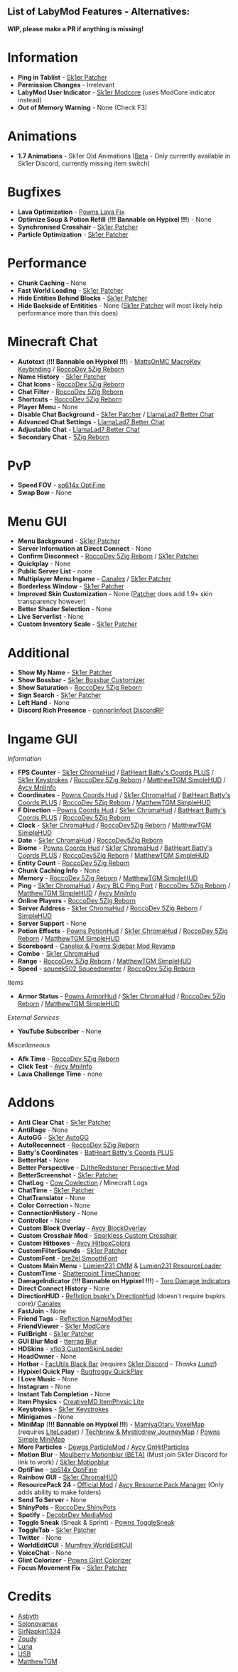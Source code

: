 
## List of LabyMod Features - Alternatives:
**WIP, please make a PR if anything is missing!**

# Information
- **Ping in Tablist** - [Sk1er Patcher](https://sk1er.club/mods/patcher)
- **Permission Changes** - Irrelevant
- **LabyMod User Indicator** - [Sk1er Modcore](https://sk1er.club/mods/modcore) (uses ModCore indicator instead)
- **Out of Memory Warning** - None (Check F3)

# Animations
- **1.7 Animations** - Sk1er Old Animations ([Beta](https://sk1er.club/beta) - Only currently available in Sk1er Discord, currently missing item switch)

# Bugfixes
- **Lava Optimization** - [Powns Lava Fix](https://download.powns.dev/lavafix189)
- **Optimize Soup & Potion Refill** (**!!! Bannable on Hypixel !!!**) - None
- **Synchronised Crosshair** - [Sk1er Patcher](https://sk1er.club/mods/patcher)
- **Particle Optimization** - [Sk1er Patcher](https://sk1er.club/mods/patcher)

# Performance
- **Chunk Caching -** None
- **Fast World Loading** - [Sk1er Patcher](https://sk1er.club/mods/patcher)
- **Hide Entities Behind Blocks** - [Sk1er Patcher](https://sk1er.club/mods/patcher)
- **Hide Backside of Entitities** - None ([Sk1er Patcher](https://sk1er.club/mods/patcher) will most likely help performance more than this does)

# Minecraft Chat
- **Autotext** (**!!! Bannable on Hypixel !!!**) - [MattsOnMC MacroKey Keybinding](https://www.curseforge.com/minecraft/mc-mods/macrokey-keybinding/files/2659839) / [RoccoDev 5Zig Reborn](https://5zigreborn.eu/)
- **Name History** - [Sk1er Patcher](https://sk1er.club/mods/patcher)
- **Chat Icons** - [RoccoDev 5Zig Reborn](https://5zigreborn.eu/)
- **Chat Filter** - [RoccoDev 5Zig Reborn](https://5zigreborn.eu/)
- **Shortcuts** - [RoccoDev 5Zig Reborn](https://5zigreborn.eu/)
- **Player Menu** - None
- **Disable Chat Background** - [Sk1er Patcher](https://sk1er.club/mods/patcher) / [LlamaLad7 Better Chat](https://www.curseforge.com/minecraft/mc-mods/better-chat/files/3048404)
- **Advanced Chat Settings** - [LlamaLad7 Better Chat](https://www.curseforge.com/minecraft/mc-mods/better-chat/files/3048404)
- **Adjustable Chat** - [LlamaLad7 Better Chat](https://www.curseforge.com/minecraft/mc-mods/better-chat/files/3048404)
- **Secondary Chat** - [5Zig Reborn](https://5zigreborn.eu/)

# PvP
- **Speed FOV** - [sp614x OptiFine](https://optifine.net/adloadx?f=OptiFine_1.8.9_HD_U_M5.jar)
- **Swap Bow** - None

# Menu GUI
- **Menu Background** - [Sk1er Patcher](https://sk1er.club/mods/patcher)
- **Server Information at Direct Connect** - None
- **Confirm Disconnect** - [RoccoDev 5Zig Reborn](https://5zigreborn.eu/) / [Sk1er Patcher](https://sk1er.club/mods/patcher)
- **Quickplay** - None
- **Public Server List** - none
- **Multiplayer Menu Ingame** - [Canalex](https://www.youtube.com/watch?v=04EangMQd7I) / [Sk1er Patcher](https://sk1er.club/mods/patcher)
- **Borderless Window** - [Sk1er Patcher](https://sk1er.club/mods/patcher)
- **Improved Skin Customization** - None ([Patcher](https://sk1er.club/mods/patcher) does add 1.9+ skin transparency however)
- **Better Shader Selection** - None
- **Live Serverlist** - None
- **Custom Inventory Scale** - [Sk1er Patcher](https://sk1er.club/mods/patcher)

# Additional
- **Show My Name** - [Sk1er Patcher](https://sk1er.club/mods/patcher)
- **Show Bossbar** - [Sk1er Bossbar Customizer](https://sk1er.club/mods/bossbar_customizer)
- **Show Saturation** - [RoccoDev 5Zig Reborn](https://5zigreborn.eu/)
- **Sign Search** - [Sk1er Patcher](https://sk1er.club/mods/patcher)
- **Left Hand** - None
- **Discord Rich Presence** - [connorlinfoot DiscordRP](https://hypixel.net/threads/forge-1-8-9-discordrp-rich-presence-for-minecraft-hypixel.1573606/)

# Ingame GUI 

_Information_
- **FPS Counter** - [Sk1er ChromaHud](https://sk1er.club/mods/ChromaHUD) / [BatHeart Batty's Coords PLUS](https://www.curseforge.com/minecraft/mc-mods/batty-ui/files/2272073) / [Sk1er Keystrokes](https://sk1er.club/mods/keystrokesmod) / [RoccoDev 5Zig Reborn](https://5zigreborn.eu/) / [MatthewTGM SimpleHUD](https://github.com/TGMDevelopment/SimpleHUD-Forge)  / [Aycy MniInfo](https://www.youtube.com/watch?v=9OwPMxBzQog)
- **Coordinates** - [Powns Coords Hud](https://download.powns.dev/coordsmod189) / [Sk1er ChromaHud](https://sk1er.club/mods/ChromaHUD) / [BatHeart Batty's Coords PLUS](https://www.curseforge.com/minecraft/mc-mods/batty-ui/files/2272073) / [RoccoDev 5Zig Reborn](https://5zigreborn.eu/) / [MatthewTGM SimpleHUD](https://github.com/TGMDevelopment/SimpleHUD-Forge)
- **F Direction** - [Powns Coords Hud](https://download.powns.dev/coordsmod189) / [Sk1er ChromaHud](https://sk1er.club/mods/ChromaHUD) / [BatHeart Batty's Coords PLUS](https://www.curseforge.com/minecraft/mc-mods/batty-ui/files/2272073) / [RoccoDev 5Zig Reborn](https://5zigreborn.eu/)
- **Clock** - [Sk1er ChromaHud](https://sk1er.club/mods/ChromaHUD) / [RoccoDev5Zig Reborn](https://5zigreborn.eu/) / [MatthewTGM SimpleHUD](https://github.com/TGMDevelopment/SimpleHUD-Forge)
- **Date** - [Sk1er ChromaHud](https://sk1er.club/mods/ChromaHUD) / [RoccoDev5Zig Reborn](https://5zigreborn.eu/)
- **Biome** - [Powns Coords Hud](https://download.powns.dev/coordsmod189) / [Sk1er ChromaHud](https://sk1er.club/mods/ChromaHUD) / [BatHeart Batty's Coords PLUS](https://www.curseforge.com/minecraft/mc-mods/batty-ui/files/2272073) / [RoccoDev5Zig Reborn](https://5zigreborn.eu/) / [MatthewTGM SimpleHUD](https://github.com/TGMDevelopment/SimpleHUD-Forge)
- **Entity Count** - [RoccoDev 5Zig Reborn](https://5zigreborn.eu/)
- **Chunk Caching Info** - None
- **Memory** - [RoccoDev 5Zig Reborn](https://5zigreborn.eu/) / [MatthewTGM SimpleHUD](https://github.com/TGMDevelopment/SimpleHUD-Forge)
- **Ping** - [Sk1er ChromaHud](https://sk1er.club/mods/ChromaHUD) / [Aycy BLC Ping Port](https://www.youtube.com/watch?v=NAsefZXZbHQ) / [RoccoDev 5Zig Reborn](https://5zigreborn.eu/) / [MatthewTGM SimpleHUD](https://github.com/TGMDevelopment/SimpleHUD-Forge) / [Aycy MniInfo](https://www.youtube.com/watch?v=9OwPMxBzQog)
- **Online Players** - [RoccoDev 5Zig Reborn](https://5zigreborn.eu/)
- **Server Address** - [Sk1er ChromaHud](https://sk1er.club/mods/ChromaHUD) / [RoccoDev 5Zig Reborn](https://5zigreborn.eu/) / [SimpleHUD](https://github.com/TGMDevelopment/SimpleHUD-Forge)
- **Server Support** - None
- **Potion Effects** - [Powns PotionHud](https://download.powns.dev/potionhud189) / [Sk1er ChromaHud](https://sk1er.club/mods/ChromaHUD) / [RoccoDev 5Zig Reborn](https://5zigreborn.eu/) / [MatthewTGM SimpleHUD](https://github.com/TGMDevelopment/SimpleHUD-Forge)
- **Scoreboard** - [Canelex & Powns Sidebar Mod Revamp](https://www.youtube.com/watch?v=cn9VvT43yRs)
- **Combo** - [Sk1er ChromaHud](https://sk1er.club/mods/ChromaHUD)
- **Range** - [RoccoDev 5Zig Reborn](https://5zigreborn.eu/) / [MatthewTGM SimpleHUD](https://github.com/TGMDevelopment/SimpleHUD-Forge)
- **Speed** - [squeek502 Squeedometer](https://www.curseforge.com/minecraft/mc-mods/squeedometer/files/2495576) / [RoccoDev 5Zig Reborn](https://5zigreborn.eu/)

_Items_
- **Armor Status** - [Powns ArmorHud](https://download.powns.dev/armorhud189) / [Sk1er ChromaHud](https://sk1er.club/mods/ChromaHUD) / [RoccoDev 5Zig Reborn](https://5zigreborn.eu/) / [MatthewTGM SimpleHUD](https://github.com/TGMDevelopment/SimpleHUD-Forge)

_External Services_
- **YouTube Subscriber** - None

_Miscellaneous_
- **Afk Time** - [RoccoDev 5Zig Reborn](https://5zigreborn.eu/)
- **Click Test** -  [Aycy MniInfo](https://www.youtube.com/watch?v=9OwPMxBzQog)
- **Lava Challenge Time** - none
# Addons
- **Anti Clear Chat** - [Sk1er Patcher](https://sk1er.club/mods/patcher)
- **AntiRage** - None
- **AutoGG** - [Sk1er AutoGG](https://sk1er.club/mods/autogg)
- **AutoReconnect** - [RoccoDev 5Zig Reborn](https://5zigreborn.eu/)
- **Batty's Coordinates** - [BatHeart Batty's Coords PLUS](https://www.curseforge.com/minecraft/mc-mods/batty-ui/files/2272073) 
- **BetterHat** - None
- **Better Perspective** - [DJtheRedstoner Perspective Mod](https://github.com/DJtheRedstoner/PerspectiveModv4/releases/)
- **BetterScreenshot** - [Sk1er Patcher](https://sk1er.club/mods/patcher)
- **ChatLog** - [Cow Cowlection](https://github.com/cow-mc/Cowlection/releases/) / Minecraft Logs
- **ChatTime** - [Sk1er Patcher](https://sk1er.club/mods/patcher)
- **ChatTranslator** - None
- **Color Correction -** None
- **ConnectionHistory** - None
- **Controller** - None
- **Custom Block Overlay** - [Aycy BlockOverlay](https://hypixel.net/threads/forge-1-8-9-block-overlay-v4-0-3.1417995/)
- **Custom Crosshair Mod** - [Sparkless Custom Crosshair](https://www.curseforge.com/minecraft/mc-mods/custom-crosshair-mod/files/2304056)
- **Custom Hitboxes** - [Aycy HitboxColors](http://www.mediafire.com/file/rci3i8m09yoek7u/HitboxColors-v1.0.jar)
- **CustomFilterSounds** - [Sk1er Patcher](https://sk1er.club/mods/patcher)
- **CustomFont** - [bre2el SmoothFont](https://www.curseforge.com/minecraft/mc-mods/smooth-font/files/2568454)
- **Custom Main Menu** - [Lumien231 CMM](https://www.curseforge.com/minecraft/mc-mods/custom-main-menu/files/2280558) & [Lumien231 ResourceLoader](https://www.curseforge.com/minecraft/mc-mods/resource-loader/files/2271089)
- **CustomTime** - [Shatterpoint TimeChanger](https://github.com/shatter-point/Revamped-TimeChanger/releases)
- **DamageIndicator** (**!!! Bannable on Hypixel !!!**) - [Toro Damage Indicators](https://www.curseforge.com/minecraft/mc-mods/torohealth-damage-indicators/files/2353090)
- **Direct Connect History** - None
- **DirectionHUD** - [Reflxtion bspkr's DirectionHud](https://github.com/ReflxctionDev/bspkrsCore/releases/tag/1.24) (doesn't require bspkrs core)/ [Canalex](https://www.youtube.com/watch?v=Anwxqk2EAlE)
- **FastJoin** - None
- **Friend Tags** - [Reflxction NameModifier](https://github.com/ReflxctionDev/NameModifier/releases)
- **FriendViewer** - [Sk1er ModCore](https://sk1er.club/modcore)
- **FullBright** - [Sk1er Patcher](https://sk1er.club/mods/patcher)
- **GUI Blur Mod** - [tterrag Blur](https://www.curseforge.com/minecraft/mc-mods/blur/files/26)
- **HDSkins** - [xflo3 CustomSkinLoader](https://www.curseforge.com/minecraft/mc-mods/customskinloader/files/3106765)
- **HeadOwner** - None
- **Hotbar** - [FacUtils Black Bar](https://canary.discord.com/channels/411619823445999637/411620457754787841/794326180819107880) (requires [Sk1er Discord](https://discord.gg/sk1er) - *Thanks [Luna!](https://github.com/LunaNotdev)*)
- **Hypixel Quick Play** - [Bugfroggy QuickPlay](https://hypixel.net/threads/forge-quickplay-v2-0-3-quickly-join-games-on-the-network.1317410/)
- **I Love Music** - None
- **Instagram** - None
- **Instant Tab Completion** - None
- **Item Physics** - [CreativeMD ItemPhysic Lite](https://www.curseforge.com/minecraft/mc-mods/itemphysic-lite/files/2439695)
- **Keystrokes** - [Sk1er Keystrokes](https://sk1er.club/mods/keystrokesmod)
- **Minigames** - None
- **MiniMap** (**!!! Bannable on Hypixel !!!**) - [MamiyaOtaru VoxelMap](https://www.curseforge.com/minecraft/mc-mods/voxelmap/files/2460202) (requires [LiteLoader](http://www.liteloader.com/download#snapshot_1890)) / [Techbrew & Mysticdrew JourneyMap](https://www.curseforge.com/minecraft/mc-mods/journeymap/files/2311867) / [Powns Simple MiniMap](https://github.com/pownsgg/MiniMap)
- **More Particles** - [Dewgs ParticleMod](https://www.mediafire.com/file/z42f9gzegatz9cq/%255B1.8.9%255DParticleMod-1.02.jar/file) / [Aycy OnHitParticles](](https://www.youtube.com/watch?v=OQZFWrrEcYM))
- **Motion Blur** - [Moulberry Motionblur (BETA)](https://cdn.discordapp.com/attachments/733903046681034813/806188815286665226/MbMotionblur-1.0-REL-Fixed.jar) (Must join Sk1er Discord for link to work) / [Sk1er Motionblur](https://sk1er.club/mods/motionblurmod)
- **OptiFine** - [sp614x OptiFine](https://optifine.net/adloadx?f=OptiFine_1.8.9_HD_U_M5.jar)
- **Rainbow GUI** - [Sk1er ChromaHUD](https://sk1er.club/mods/ChromaHUD)
- **ResourcePack 24** - [Official Mod](https://resourcepacks24.de/texturepack-mod) / [Aycy Resource Pack Manager](https://www.youtube.com/watch?v=OQZFWrrEcYM) (Only adds ability to make folders)
- **Send To Server** - None
- **ShinyPots** - [RoccoDev ShinyPots](https://github.com/RoccoDev/ShinyPots-1.8/releases/tag/1.5)
- **Spotify** - [DecobrDev MediaMod](https://www.curseforge.com/minecraft/mc-mods/mediamod/files/2797563)
- **Toggle Sneak** (Sneak & Sprint) - [Powns ToggleSneak](https://download.powns.dev/togglesneak189)
- **ToggleTab** - [Sk1er Patcher](https://sk1er.club/mods/patcher)
- **Twitter** - None
- **WorldEditCUI** - [Mumfrey WorldEditCUI](https://www.curseforge.com/minecraft/mc-mods/worldeditcui/files/2352911)
- **VoiceChat** - None
- **Glint Colorizer** - [Powns Glint Colorizer](https://download.powns.dev/glintcolorizer189)
- **Focus Movement Fix** - [Sk1er Patcher](https://sk1er.llc/mods/patcher)

# Credits
- [Asbyth](https://github.com/asbyth)
- [Solonovamax](https://github.com/solonovamax)
- [SirNapkin1334](https://github.com/sirnapkin1334)
- [Zoudy](https://github.com/zoudywastaken)
- [Luna](https://github.com/lunanotdev)
- [USB](https://github.com/U5B)
- [MatthewTGM](https://github.com/MatthewTGM)
